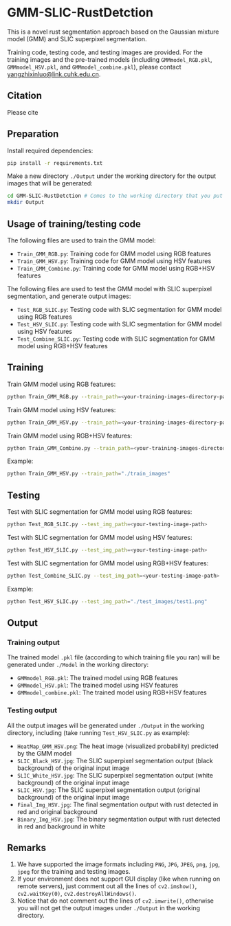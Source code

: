 # GMM-SLIC-RustDetction
This is a novel rust segmentation approach based on the Gaussian mixture model (GMM) and SLIC superpixel segmentation.

Training code, testing code, and testing images are provided. For the training images and the pre-trained models (including `GMMmodel_RGB.pkl`, `GMMmodel_HSV.pkl`, and `GMMmodel_combine.pkl`), please contact yangzhixinluo@link.cuhk.edu.cn.

## Citation
Please cite 

## Preparation
Install required dependencies:
```sh
pip install -r requirements.txt
```
Make a new directory `./Output` under the working directory for the output images that will be generated:
```sh
cd GMM-SLIC-RustDetction # Comes to the working directory that you put this project in
mkdir Output
```

## Usage of training/testing code
The following files are used to train the GMM model:
* `Train_GMM_RGB.py`: Training code for GMM model using RGB features
* `Train_GMM_HSV.py`: Training code for GMM model using HSV features
* `Train_GMM_Combine.py`: Training code for GMM model using RGB+HSV features

The following files are used to test the GMM model with SLIC superpixel segmentation, and generate output images:
* `Test_RGB_SLIC.py`: Testing code with SLIC segmentation for GMM model using RGB features
* `Test_HSV_SLIC.py`: Testing code with SLIC segmentation for GMM model using HSV features
* `Test_Combine_SLIC.py`: Testing code with SLIC segmentation for GMM model using RGB+HSV features

## Training
Train GMM model using RGB features:
```sh
python Train_GMM_RGB.py --train_path=<your-training-images-directory-path>
```
Train GMM model using HSV features:
```sh
python Train_GMM_HSV.py --train_path=<your-training-images-directory-path>
```
Train GMM model using RGB+HSV features:
```sh
python Train_GMM_Combine.py --train_path=<your-training-images-directory-path>
```
Example:
```sh
python Train_GMM_HSV.py --train_path="./train_images"
```

## Testing
Test with SLIC segmentation for GMM model using RGB features:
```sh
python Test_RGB_SLIC.py --test_img_path=<your-testing-image-path>
```
Test with SLIC segmentation for GMM model using HSV features:
```sh
python Test_HSV_SLIC.py --test_img_path=<your-testing-image-path>
```
Test with SLIC segmentation for GMM model using RGB+HSV features:
```sh
python Test_Combine_SLIC.py --test_img_path=<your-testing-image-path>
```
Example:
```sh
python Test_HSV_SLIC.py --test_img_path="./test_images/test1.png"
```

## Output
### Training output
The trained model `.pkl` file (according to which training file you ran) will be generated under `./Model` in the working directory:
* `GMMmodel_RGB.pkl`: The trained model using RGB features
* `GMMmodel_HSV.pkl`: The trained model using HSV features
* `GMMmodel_combine.pkl`: The trained model using RGB+HSV features

### Testing output
All the output images will be generated under `./Output` in the working directory, including (take running `Test_HSV_SLIC.py` as example):
* `HeatMap_GMM_HSV.png`: The heat image (visualized probability) predicted by the GMM model
* `SLIC_Black_HSV.jpg`: The SLIC superpixel segmentation output (black background) of the original input image
* `SLIC_White_HSV.jpg`: The SLIC superpixel segmentation output (white background) of the original input image
* `SLIC_HSV.jpg`: The SLIC superpixel segmentation output (original background) of the original input image
* `Final_Img_HSV.jpg`: The final segmentation output with rust detected in red and original background
* `Binary_Img_HSV.jpg`: The binary segmentation output with rust detected in red and background in white

## Remarks
1. We have supported the image formats including `PNG`, `JPG`, `JPEG`, `png`, `jpg`, `jpeg` for the training and testing images.
2. If your environment does not support GUI display (like when running on remote servers), just comment out all the lines of `cv2.imshow()`, `cv2.waitKey(0)`, `cv2.destroyAllWindows()`.
3. Notice that do not comment out the lines of `cv2.imwrite()`, otherwise you will not get the output images under `./Output` in the working directory.
